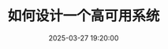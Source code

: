 ---
title: 如何设计一个高可用系统
categories:
  - 猿面试
tags:
  - 架构
  - 大容量
date: 2025-03-27 19:20:00
topic: design
---